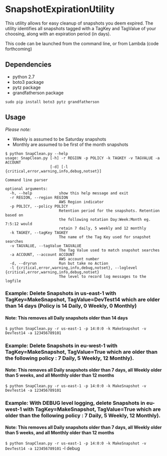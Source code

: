 # SnapshotExpirationUtility
This utility allows for easy cleanup of snapshots you deem expired.  The utility identifies all snapshots tagged with a TagKey and TagValue of your choosing, along with an expiration period (in days).

This code can be launched from the command line, or from Lambda (code forthcoming)

## Dependencies
* python 2.7
* boto3 package
* pytz package
* grandfatherson package

`sudo pip install boto3 pytz grandfatherson`


## Usage
*Please note:* 
* Weekly is assumed to be Saturday snapshots
* Monthly are assumed to be first of the month snapshots
```
$ python SnapClean.py --help
usage: SnapClean.py [-h] -r REGION -p POLICY -k TAGKEY -v TAGVALUE -a ACCOUNT
                    [-d] [-l {critical,error,warning,info,debug,notset}]

Command line parser

optional arguments:
  -h, --help            show this help message and exit
  -r REGION, --region REGION
                        AWS Region indicator
  -p POLICY, --policy POLICY
                        Retention period for the snapshots. Retention based on
                        the following notation Day:Week:Month eg. 7:5:12 would
                        retain 7 daily, 5 weekly and 12 monthly
  -k TAGKEY, --tagKey TAGKEY
                        The name of the Tag Key used for snapshot searches
  -v TAGVALUE, --tagValue TAGVALUE
                        The Tag Value used to match snapshot searches
  -a ACCOUNT, --account ACCOUNT
                        AWS account number
  -d, --dryrun          Run but take no Action
  -l {critical,error,warning,info,debug,notset}, --loglevel {critical,error,warning,info,debug,notset}
                        The level to record log messages to the logfile
```

### Example: Delete Snapshots in us-east-1 with TagKey=MakeSnapshot, TagValue=DevTest14 which are older than 14 days (Policy is 14 Daily, 0 Weekly, 0 Monthly)
#### Note: This removes all Daily snapshots older than 14 days
`$ python SnapClean.py -r us-east-1 -p 14:0:0 -k MakeSnapshot -v DevTest14 -a 123456789101`

### Example: Delete Snapshots in eu-west-1 with TagKey=MakeSnapshot, TagValue=True which are older than the following policy : 7 Daily, 5 Weekly, 12 Monthly).
#### Note: This removes all Daily snapshots older than 7 days, all Weekly older than 5 weeks, and all Monthly older than 12 months
`$ python SnapClean.py -r us-east-1 -p 14:0:0 -k MakeSnapshot -v DevTest14 -a 123456789101`

### Example: With DEBUG level logging, delete Snapshots in eu-west-1 with TagKey=MakeSnapshot, TagValue=True which are older than the following policy : 7 Daily, 5 Weekly, 12 Monthly).
#### Note: This removes all Daily snapshots older than 7 days, all Weekly older than 5 weeks, and all Monthly older than 12 months
`$ python SnapClean.py -r us-east-1 -p 14:0:0 -k MakeSnapshot -v DevTest14 -a 123456789101` -l debug

